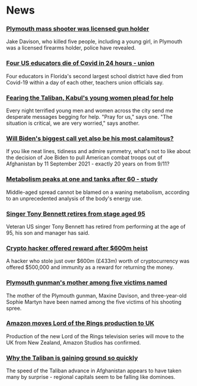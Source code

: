 # News
### [Plymouth mass shooter was licensed gun holder](https://www.bbc.com/news/uk-england-devon-58197414)
Jake Davison, who killed five people, including a young girl, in Plymouth was a licensed firearms holder, police have revealed.
### [Four US educators die of Covid in 24 hours - union](https://www.bbc.com/news/world-us-canada-58204206)
Four educators in Florida's second largest school district have died from Covid-19 within a day of each other, teachers union officials say.
### [Fearing the Taliban, Kabul's young women plead for help](https://www.bbc.com/news/world-asia-58205062)
Every night terrified young men and women across the city send me desperate messages begging for help. "Pray for us," says one. "The situation is critical, we are very worried," says another. 
### [Will Biden's biggest call yet also be his most calamitous?](https://www.bbc.com/news/world-us-canada-58195336)
If you like neat lines, tidiness and admire symmetry, what's not to like about the decision of Joe Biden to pull American combat troops out of Afghanistan by 11 September 2021 - exactly 20 years on from 9/11?
### [Metabolism peaks at one and tanks after 60 - study](https://www.bbc.com/news/health-58186710)
Middle-aged spread cannot be blamed on a waning metabolism, according to an unprecedented analysis of the body's energy use. 
### [Singer Tony Bennett retires from stage aged 95](https://www.bbc.com/news/entertainment-arts-58198989)
Veteran US singer Tony Bennett has retired from performing at the age of 95, his son and manager has said.
### [Crypto hacker offered reward after $600m heist](https://www.bbc.com/news/business-58193396)
A hacker who stole just over $600m (£433m) worth of cryptocurrency was offered $500,000 and immunity as a reward for returning the money.
### [Plymouth gunman's mother among five victims named](https://www.bbc.com/news/uk-england-devon-58206101)
The mother of the Plymouth gunman, Maxine Davison, and three-year-old Sophie Martyn have been named among the five victims of his shooting spree.
### [Amazon moves Lord of the Rings production to UK](https://www.bbc.com/news/business-58196473)
Production of the new Lord of the Rings television series will move to the UK from New Zealand, Amazon Studios has confirmed.
### [Why the Taliban is gaining ground so quickly](https://www.bbc.com/news/world-asia-58187410)
The speed of the Taliban advance in Afghanistan appears to have taken many by surprise - regional capitals seem to be falling like dominoes.   
